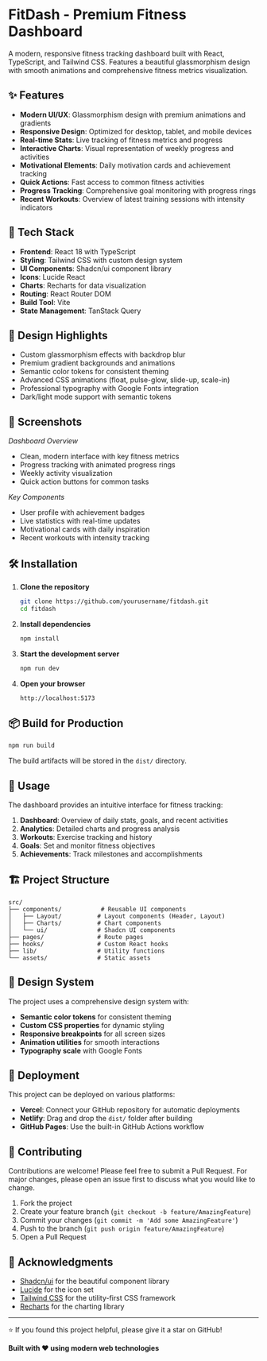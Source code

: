 # FitDash - Premium Fitness Dashboard

A modern, responsive fitness tracking dashboard built with React, TypeScript, and Tailwind CSS. Features a beautiful glassmorphism design with smooth animations and comprehensive fitness metrics visualization.

## ✨ Features

- **Modern UI/UX**: Glassmorphism design with premium animations and gradients
- **Responsive Design**: Optimized for desktop, tablet, and mobile devices
- **Real-time Stats**: Live tracking of fitness metrics and progress
- **Interactive Charts**: Visual representation of weekly progress and activities
- **Motivational Elements**: Daily motivation cards and achievement tracking
- **Quick Actions**: Fast access to common fitness activities
- **Progress Tracking**: Comprehensive goal monitoring with progress rings
- **Recent Workouts**: Overview of latest training sessions with intensity indicators

## 🚀 Tech Stack

- **Frontend**: React 18 with TypeScript
- **Styling**: Tailwind CSS with custom design system
- **UI Components**: Shadcn/ui component library
- **Icons**: Lucide React
- **Charts**: Recharts for data visualization
- **Routing**: React Router DOM
- **Build Tool**: Vite
- **State Management**: TanStack Query

## 🎨 Design Highlights

- Custom glassmorphism effects with backdrop blur
- Premium gradient backgrounds and animations
- Semantic color tokens for consistent theming
- Advanced CSS animations (float, pulse-glow, slide-up, scale-in)
- Professional typography with Google Fonts integration
- Dark/light mode support with semantic tokens

## 📱 Screenshots

*Dashboard Overview*
- Clean, modern interface with key fitness metrics
- Progress tracking with animated progress rings
- Weekly activity visualization
- Quick action buttons for common tasks

*Key Components*
- User profile with achievement badges
- Live statistics with real-time updates
- Motivational cards with daily inspiration
- Recent workouts with intensity tracking

## 🛠️ Installation

1. **Clone the repository**
   ```bash
   git clone https://github.com/yourusername/fitdash.git
   cd fitdash
   ```

2. **Install dependencies**
   ```bash
   npm install
   ```

3. **Start the development server**
   ```bash
   npm run dev
   ```

4. **Open your browser**
   ```
   http://localhost:5173
   ```

## 📦 Build for Production

```bash
npm run build
```

The build artifacts will be stored in the `dist/` directory.

## 🎯 Usage

The dashboard provides an intuitive interface for fitness tracking:

1. **Dashboard**: Overview of daily stats, goals, and recent activities
2. **Analytics**: Detailed charts and progress analysis
3. **Workouts**: Exercise tracking and history
4. **Goals**: Set and monitor fitness objectives
5. **Achievements**: Track milestones and accomplishments

## 🏗️ Project Structure

```
src/
├── components/           # Reusable UI components
│   ├── Layout/          # Layout components (Header, Layout)
│   ├── Charts/          # Chart components
│   └── ui/              # Shadcn UI components
├── pages/               # Route pages
├── hooks/               # Custom React hooks
├── lib/                 # Utility functions
└── assets/              # Static assets
```

## 🎨 Design System

The project uses a comprehensive design system with:
- **Semantic color tokens** for consistent theming
- **Custom CSS properties** for dynamic styling
- **Responsive breakpoints** for all screen sizes
- **Animation utilities** for smooth interactions
- **Typography scale** with Google Fonts

## 🚀 Deployment

This project can be deployed on various platforms:

- **Vercel**: Connect your GitHub repository for automatic deployments
- **Netlify**: Drag and drop the `dist/` folder after building
- **GitHub Pages**: Use the built-in GitHub Actions workflow


## 🤝 Contributing

Contributions are welcome! Please feel free to submit a Pull Request. For major changes, please open an issue first to discuss what you would like to change.

1. Fork the project
2. Create your feature branch (`git checkout -b feature/AmazingFeature`)
3. Commit your changes (`git commit -m 'Add some AmazingFeature'`)
4. Push to the branch (`git push origin feature/AmazingFeature`)
5. Open a Pull Request
<!-- 
## 📄 License

This project is licensed under the MIT License - see the [LICENSE](LICENSE) file for details.

## 👤 Author

**Your Name**
- GitHub: [@yourusername](https://github.com/yourusername)
- LinkedIn: [Your LinkedIn](https://linkedin.com/in/yourprofile)
- Portfolio: [yourportfolio.com](https://yourportfolio.com) -->

## 🙏 Acknowledgments

- [Shadcn/ui](https://ui.shadcn.com/) for the beautiful component library
- [Lucide](https://lucide.dev/) for the icon set
- [Tailwind CSS](https://tailwindcss.com/) for the utility-first CSS framework
- [Recharts](https://recharts.org/) for the charting library

---

⭐ If you found this project helpful, please give it a star on GitHub!

<!-- ## 📊 Project Stats

![GitHub stars](https://img.shields.io/github/stars/yourusername/fitdash?style=social)
![GitHub forks](https://img.shields.io/github/forks/yourusername/fitdash?style=social)
![GitHub issues](https://img.shields.io/github/issues/yourusername/fitdash)
![GitHub license](https://img.shields.io/github/license/yourusername/fitdash) -->

**Built with ❤️ using modern web technologies**